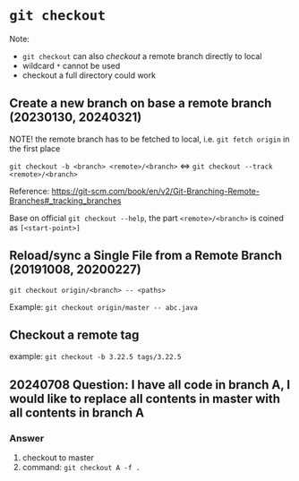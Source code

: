 # `git checkout`
Note: 

 * `git checkout` can also *checkout* a remote branch directly to local
 * wildcard `*` cannot be used
 * checkout a full directory could work  

## Create a new branch on base a remote branch (20230130, 20240321)
NOTE! the remote branch has to be fetched to local, i.e. `git fetch origin` in the first place

`git checkout -b <branch> <remote>/<branch>` <=> `git checkout --track <remote>/<branch>`

Reference: https://git-scm.com/book/en/v2/Git-Branching-Remote-Branches#_tracking_branches 

Base on official `git checkout --help`, the part `<remote>/<branch>` is coined as `[<start-point>]`

## Reload/sync a Single File from a Remote Branch (20191008, 20200227)
`git checkout origin/<branch> -- <paths>`

Example: `git checkout origin/master -- abc.java`

## Checkout a remote tag
example: `git checkout -b 3.22.5 tags/3.22.5`

## 20240708 Question: I have all code in branch A, I would like to replace all contents in master with all contents in branch A
### Answer
1. checkout to master
2. command: `git checkout A -f .`

